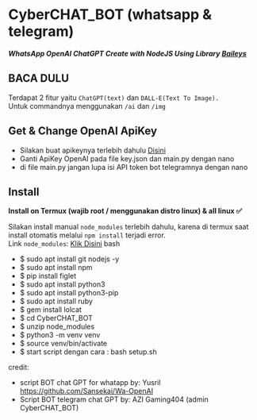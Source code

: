 # CyberCHAT_BOT (whatsapp & telegram)

***WhatsApp OpenAI ChatGPT Create with NodeJS Using Library [Baileys](https://github.com/adiwajshing/Baileys)***

## BACA DULU
Terdapat 2 fitur yaitu ```ChatGPT(text)``` dan ```DALL-E(Text To Image).```<br>Untuk commandnya menggunakan ```/ai``` dan ```/img```

## Get & Change OpenAI ApiKey
- Silakan buat apikeynya terlebih dahulu [Disini](https://beta.openai.com/account/api-keys)
- Ganti ApiKey OpenAI pada file key.json dan main.py dengan nano
- di file main.py jangan lupa isi API token bot telegramnya dengan nano

## Install
**Install on Termux (wajib root / menggunakan distro linux) & all linux ✅**

Silakan install manual ```node_modules``` terlebih dahulu, karena di termux saat install otomatis melalui ```npm install``` terjadi error.
<br>Link ```node_modules```: [Klik Disini](https://drive.google.com/file/d/1xgRIwDVuTklxwdtsx933WfmzqtRxEsGV/view?usp=share_link)
bash
- $ sudo apt install git nodejs -y
- $ sudo apt install npm
- $ pip install figlet
- $ sudo apt install python3
- $ sudo apt install python3-pip
- $ sudo apt install ruby
- $ gem install lolcat
- $ cd CyberCHAT_BOT
- $ unzip node_modules
- $ python3 -m venv venv
- $ source venv/bin/activate
- $ start script dengan cara : bash setup.sh

credit: 
- script BOT chat GPT for whatapp by: Yusril https://github.com/Sansekai/Wa-OpenAI
- Script BOT telegram chat GPT by: AZI Gaming404 (admin CyberCHAT_BOT)
